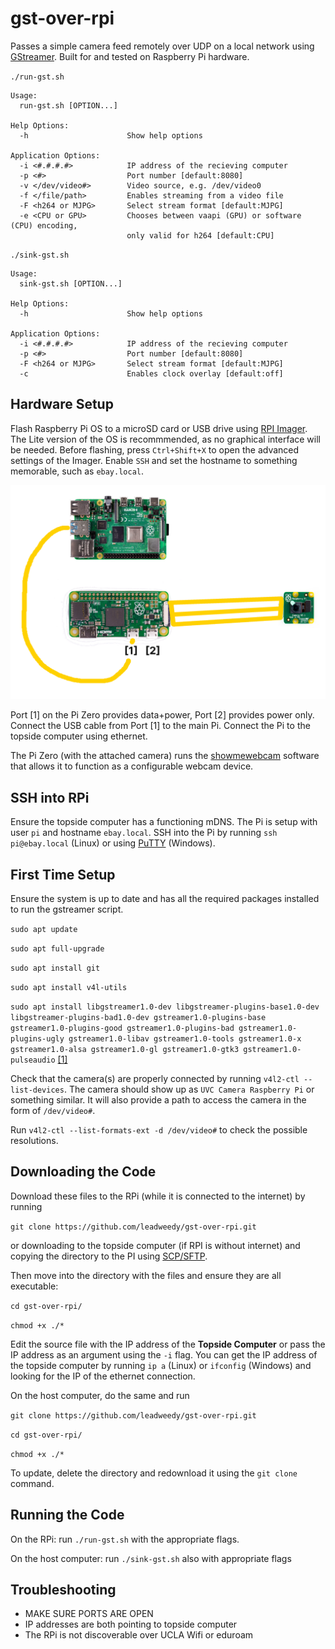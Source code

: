 # gst-over-rpi
Passes a simple camera feed remotely over UDP on a local network using [GStreamer](https://gstreamer.freedesktop.org/). Built for and tested on Raspberry Pi hardware. 

`./run-gst.sh`
```
Usage:
  run-gst.sh [OPTION...]

Help Options:
  -h                      Show help options

Application Options:
  -i <#.#.#.#>            IP address of the recieving computer
  -p <#>                  Port number [default:8080]
  -v </dev/video#>        Video source, e.g. /dev/video0
  -f </file/path>         Enables streaming from a video file
  -F <h264 or MJPG>       Select stream format [default:MJPG]
  -e <CPU or GPU>         Chooses between vaapi (GPU) or software (CPU) encoding,
                          only valid for h264 [default:CPU]
```
`./sink-gst.sh`
```
Usage:
  sink-gst.sh [OPTION...]

Help Options:
  -h                      Show help options

Application Options:
  -i <#.#.#.#>            IP address of the recieving computer
  -p <#>                  Port number [default:8080]
  -F <h264 or MJPG>       Select stream format [default:MJPG]
  -c                      Enables clock overlay [default:off]
```


## Hardware Setup

Flash Raspberry Pi OS to a microSD card or USB drive using [RPI Imager](https://www.raspberrypi.com/software/). The Lite version of the OS is recommmended, as no graphical interface will be needed. Before flashing, press `Ctrl+Shift+X` to open the advanced settings of the Imager. Enable `SSH` and set the hostname to something memorable, such as `ebay.local`.

![RPi wiring diagram](https://github.com/leadweedy/gst-over-rpi/blob/main/images/gst%20wiring%20diagram.png?raw=true)

Port [1] on the Pi Zero provides data+power, Port [2] provides power only. Connect the USB cable from Port [1] to the main Pi. Connect the Pi to the topside computer using ethernet. 

The Pi Zero (with the attached camera) runs the [showmewebcam](https://github.com/showmewebcam/showmewebcam) software that allows it to function as a configurable webcam device.

## SSH into RPi
Ensure the topside computer has a functioning mDNS. The Pi is setup with user `pi` and hostname `ebay.local`. SSH into the Pi by running `ssh pi@ebay.local` (Linux) or using [PuTTY](https://www.chiark.greenend.org.uk/~sgtatham/putty/latest.html) (Windows). 

## First Time Setup
Ensure the system is up to date and has all the required packages installed to run the gstreamer script. 

`sudo apt update`

`sudo apt full-upgrade`

`sudo apt install git`

`sudo apt install v4l-utils`

`sudo apt install libgstreamer1.0-dev libgstreamer-plugins-base1.0-dev libgstreamer-plugins-bad1.0-dev gstreamer1.0-plugins-base gstreamer1.0-plugins-good gstreamer1.0-plugins-bad gstreamer1.0-plugins-ugly gstreamer1.0-libav gstreamer1.0-tools gstreamer1.0-x gstreamer1.0-alsa gstreamer1.0-gl gstreamer1.0-gtk3 gstreamer1.0-pulseaudio` [[1]](https://gstreamer.freedesktop.org/documentation/installing/on-linux.html?gi-language=c#install-gstreamer-on-ubuntu-or-debian)

Check that the camera(s) are properly connected by running `v4l2-ctl --list-devices`. The camera should show up as `UVC Camera Raspberry Pi` or something similar. It will also provide a path to access the camera in the form of `/dev/video#`.

Run `v4l2-ctl --list-formats-ext -d /dev/video#` to check the possible resolutions. 

## Downloading the Code
Download these files to the RPi (while it is connected to the internet) by running

`git clone https://github.com/leadweedy/gst-over-rpi.git`

or downloading to the topside computer (if RPI is without internet) and copying the directory to the PI using [SCP/SFTP](https://wiki.archlinux.org/title/SCP_and_SFTP).

Then move into the directory with the files and ensure they are all executable:

`cd gst-over-rpi/`

`chmod +x ./*`

Edit the source file with the IP address of the **Topside Computer** or pass the IP address as an argument using the `-i` flag. You can get the IP address of the topside computer by running `ip a` (Linux) or `ifconfig` (Windows) and looking for the IP of the ethernet connection.
    
    
On the host computer, do the same and run 

`git clone https://github.com/leadweedy/gst-over-rpi.git`

`cd gst-over-rpi/`

`chmod +x ./*`

To update, delete the directory and redownload it using the `git clone` command.

## Running the Code
On the RPi: run `./run-gst.sh` with the appropriate flags.

On the host computer: run `./sink-gst.sh` also with appropriate flags

## Troubleshooting
- MAKE SURE PORTS ARE OPEN
- IP addresses are both pointing to topside computer
- The RPi is not discoverable over UCLA Wifi or eduroam
